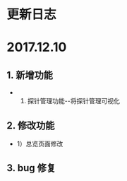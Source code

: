 # **更新日志**

# 2017.12.10

## 1. 新增功能

* 1) 探针管理功能--将探针管理可视化


## 2. 修改功能
* 1）总览页面修改


## 3. bug 修复

